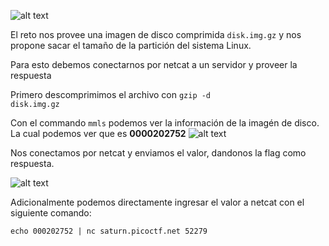 ![alt text](https://i.imgur.com/HEmfMUy.png)

El reto nos provee una imagen de disco comprimida  ```disk.img.gz``` y nos propone sacar el tamaño de la partición del sistema Linux.

Para esto debemos conectarnos por netcat a un servidor y proveer la respuesta

Primero descomprimimos el archivo con
<code>gzip -d disk.img.gz</code>

Con el commando <code>mmls</code> podemos ver la información de la imagén de disco. La cual podemos ver que es **0000202752**
![alt text](https://i.imgur.com/tEexX7w.png)

Nos conectamos por netcat y enviamos el valor, dandonos la flag como respuesta.

![alt text](https://i.imgur.com/WbnQodE.png)

Adicionalmente podemos directamente ingresar el valor a netcat con el siguiente comando:

<code>echo 000202752 | nc saturn.picoctf.net 52279</code>

